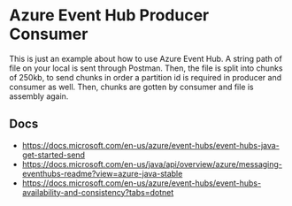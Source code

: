 # Azure Event Hub Producer Consumer

This is just an example about how to use Azure Event Hub. A string path of file on your local is sent through Postman. 
Then, the file is split into chunks of 250kb, to send chunks in order a partition id is required in producer 
and consumer as well. Then, chunks are gotten by consumer and file is assembly again.

## Docs

* https://docs.microsoft.com/en-us/azure/event-hubs/event-hubs-java-get-started-send
* https://docs.microsoft.com/en-us/java/api/overview/azure/messaging-eventhubs-readme?view=azure-java-stable
* https://docs.microsoft.com/en-us/azure/event-hubs/event-hubs-availability-and-consistency?tabs=dotnet